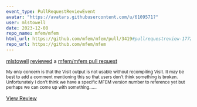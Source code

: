 ```yaml
---
event_type: PullRequestReviewEvent
avatar: "https://avatars.githubusercontent.com/u/6109571?"
user: mlstowell
date: 2023-12-08
repo_name: mfem/mfem
html_url: https://github.com/mfem/mfem/pull/3419#pullrequestreview-1772976021
repo_url: https://github.com/mfem/mfem
---
```


<a href='https://github.com/mlstowell' target='_blank'>mlstowell</a> <a href='https://github.com/mfem/mfem/pull/3419#pullrequestreview-1772976021' target='_blank'>reviewed</a> a <a href='https://github.com/mfem/mfem/pull/3419' target='_blank'>mfem/mfem pull request</a>

<small>My only concern is that the VisIt output is not usable without recompiling VisIt. It may be best to add a comment mentioning this so that users don't think something is broken. Unfortunately I don't think we have a specific MFEM version number to reference yet but perhaps we can come up with something......</small>

<a href='https://github.com/mfem/mfem/pull/3419#pullrequestreview-1772976021' target='_blank'>View Review</a>